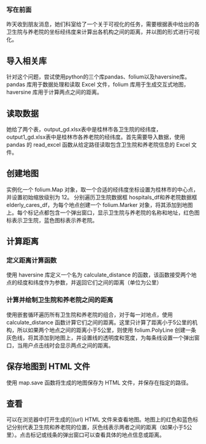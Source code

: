 ### 写在前面 
昨天收到朋友消息，她们科室给了一个关于可视化的任务，需要根据表中给出的各卫生院与养老院的坐标经纬度来计算出各机构之间的距离，并以图的形式进行可视化。
## 导入相关库
针对这个问题，尝试使用python的三个库pandas、folium以及haversine库。pandas 库用于数据处理和读取 Excel 文件，folium 库用于生成交互式地图，haversine 库用于计算两点之间的距离。
## 读取数据
她给了两个表，output_gd.xlsx表中是桂林市各卫生院的经纬度，output1_gd.xlsx表中是桂林市各养老院的经纬度。首先需要导入数据，使用 pandas 的 read_excel 函数从给定路径读取包含卫生院和养老院信息的 Excel 文件。
## 创建地图
实例化一个 folium.Map 对象，取一个合适的经纬度坐标设置为桂林市的中心点，并设置初始缩放级别为 12。
分别遍历卫生院数据框 hospitals_df和养老院数据框 elderly_cares_df，为每个地点创建一个 folium.Marker 对象，将其添加到地图上。每个标记点都包含一个弹出窗口，显示卫生院与养老院的名称和地址，红色图标表示卫生院，蓝色图标表示养老院。
## 计算距离
### 定义距离计算函数
使用 haversine 库定义一个名为 calculate_distance 的函数，该函数接受两个地点的经度和纬度作为参数，并返回它们之间的距离（单位为公里）
### 计算并绘制卫生院和养老院之间的距离
使用嵌套循环遍历所有卫生院和养老院的组合，对于每一对地点，使用 calculate_distance 函数计算它们之间的距离。这里只计算了距离小于5公里的机构，所以如果两个地点之间的距离小于5公里，则使用 folium.PolyLine 创建一条灰色线，将其添加到地图上，并设置线的透明度和宽度，为每条线设置一个弹出窗口，当用户点击线时会显示两点之间的距离。
## 保存地图到 HTML 文件
使用 map.save 函数将生成的地图保存为 HTML 文件，并保存在指定的路径。
## 查看
可以在浏览器中打开生成的](url) HTML 文件来查看地图。地图上的红色和蓝色标记分别代表卫生院和养老院的位置，灰色线表示两者之间的距离（如果小于5公里）。点击标记或线条的弹出窗口可以查看具体的地点信息或距离。